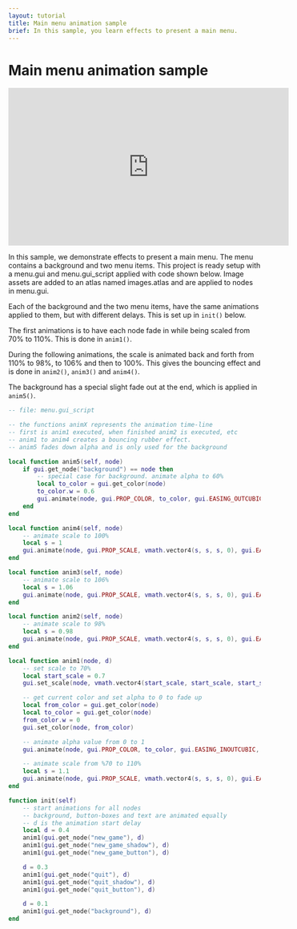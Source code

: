 ```yaml
---
layout: tutorial
title: Main menu animation sample
brief: In this sample, you learn effects to present a main menu.
---
```

# Main menu animation sample

<iframe width="560" height="315" src="https://www.youtube.com/embed/dPQpSlt3ahw" frameborder="0" allowfullscreen></iframe>

In this sample, we demonstrate effects to present a main menu. The menu contains a background and two menu items.
This project is ready setup with a menu.gui and menu.gui_script applied with code shown below. Image assets are added to an atlas named images.atlas and are applied to nodes in menu.gui.

Each of the background and the two menu items, have the same animations applied to them, but with different delays. This is set up in `init()` below.

The first animations is to have each node fade in while being scaled from 70% to 110%.
This is done in `anim1()`.

During the following animations, the scale is animated back and forth from 110% to 98%, to 106% and then to 100%. This gives the bouncing effect and is done in `anim2()`, `anim3()` and `anim4()`.

The background has a special slight fade out at the end, which is applied in `anim5()`.

```lua
-- file: menu.gui_script

-- the functions animX represents the animation time-line
-- first is anim1 executed, when finished anim2 is executed, etc
-- anim1 to anim4 creates a bouncing rubber effect.
-- anim5 fades down alpha and is only used for the background

local function anim5(self, node)
	if gui.get_node("background") == node then
		-- special case for background. animate alpha to 60%
		local to_color = gui.get_color(node)
		to_color.w = 0.6
		gui.animate(node, gui.PROP_COLOR, to_color, gui.EASING_OUTCUBIC, 2.4, 0.1)
	end
end

local function anim4(self, node)
	-- animate scale to 100%
	local s = 1
	gui.animate(node, gui.PROP_SCALE, vmath.vector4(s, s, s, 0), gui.EASING_INOUTCUBIC, 0.24, 0, anim5)
end

local function anim3(self, node)
	-- animate scale to 106%
	local s = 1.06
	gui.animate(node, gui.PROP_SCALE, vmath.vector4(s, s, s, 0), gui.EASING_INOUTCUBIC, 0.24, 0, anim4)
end

local function anim2(self, node)
	-- animate scale to 98%
	local s = 0.98
	gui.animate(node, gui.PROP_SCALE, vmath.vector4(s, s, s, 0), gui.EASING_INOUTCUBIC, 0.24, 0, anim3)
end

local function anim1(node, d)
	-- set scale to 70%
	local start_scale = 0.7
	gui.set_scale(node, vmath.vector4(start_scale, start_scale, start_scale, 0))

	-- get current color and set alpha to 0 to fade up
	local from_color = gui.get_color(node)
	local to_color = gui.get_color(node)
	from_color.w = 0
	gui.set_color(node, from_color)

	-- animate alpha value from 0 to 1
	gui.animate(node, gui.PROP_COLOR, to_color, gui.EASING_INOUTCUBIC, 0.4, d)

	-- animate scale from %70 to 110%
	local s = 1.1
	gui.animate(node, gui.PROP_SCALE, vmath.vector4(s, s, s, 0), gui.EASING_INOUTCUBIC, 0.4, d, anim2)
end

function init(self)
	-- start animations for all nodes
	-- background, button-boxes and text are animated equally
	-- d is the animation start delay
	local d = 0.4
	anim1(gui.get_node("new_game"), d)
	anim1(gui.get_node("new_game_shadow"), d)
	anim1(gui.get_node("new_game_button"), d)

	d = 0.3
	anim1(gui.get_node("quit"), d)
	anim1(gui.get_node("quit_shadow"), d)
	anim1(gui.get_node("quit_button"), d)

	d = 0.1
	anim1(gui.get_node("background"), d)
end
```
